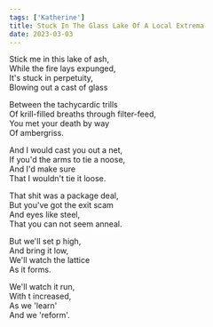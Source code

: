 ```yaml
---  
tags: ['Katherine']  
title: Stuck In The Glass Lake Of A Local Extrema  
date: 2023-03-03  
---
```


Stick me in this lake of ash,  
While the fire lays expunged,  
It's stuck in perpetuity,  
Blowing out a cast of glass

Between the tachycardic trills  
Of krill-filled breaths through filter-feed,  
You met your death by way  
Of ambergriss.

And I would cast you out a net,  
If you'd the arms to tie a noose,  
And I'd make sure  
That I wouldn't tie it loose.

That shit was a package deal,  
But you've got the exit scam  
And eyes like steel,  
That you can not seem anneal.

But we'll set p high,  
And bring it low,  
We'll watch the lattice  
As it forms.

We'll watch it run,  
With t increased,  
As we 'learn'  
And we 'reform'.
